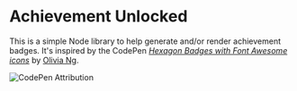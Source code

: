 # Achievement Unlocked

This is a simple Node library to help generate and/or render achievement badges. It's inspired by the CodePen [*Hexagon Badges with Font Awesome icons*](https://codepen.io/oliviale/pen/qpPByV) by [Olivia Ng](https://codepen.io/oliviale/).

![CodePen Attribution](./docs/codepen-attribution.png)
